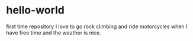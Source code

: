 # hello-world
first time repository
I love to go rock climbing and ride motorcycles when I have free time and the weather is nice.
